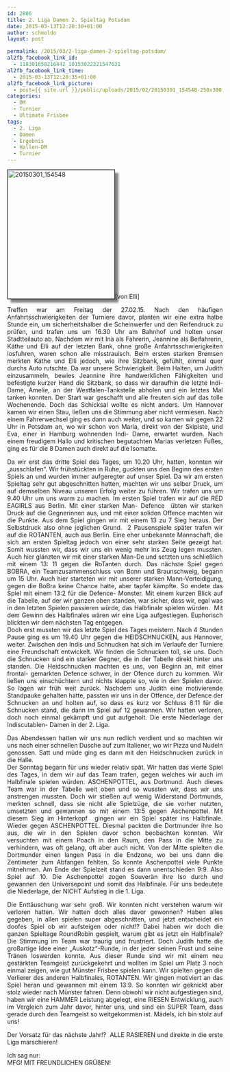 ```yaml
---
id: 2806
title: 2. Liga Damen 2. Spieltag Potsdam
date: 2015-03-13T12:20:30+01:00
author: schmoldo
layout: post

permalink: /2015/03/2-liga-damen-2-spieltag-potsdam/
al2fb_facebook_link_id:
  - 118301658216442_10153022321547631
al2fb_facebook_link_time:
  - 2015-03-13T12:20:35+01:00
al2fb_facebook_link_picture:
  - post={{ site.url }}/public/uploads/2015/02/20150301_154548-250x300.jpg
categories:
  - DM
  - Turnier
  - Ultimate Frisbee
tags:
  - 2. Liga
  - Damen
  - Ergebnis
  - Hallen-DM
  - Turnier
---
```

<p style="text-align: justify;">
  <a href="{{ site.url }}/public/uploads/2015/02/20150301_154548.jpg"><img class=" size-medium wp-image-2797 alignleft" style="border: 1px solid black; box-shadow: 8px 8px 4px #888888;" src="{{ site.url }}/public/uploads/2015/02/20150301_154548-250x300.jpg" alt="20150301_154548" width="250" height="300"  /></a>[von Elli]
</p>

<p style="text-align: justify;">
  Treffen war am Freitag der 27.02.15. Nach den häufigen Anfahrtsschwierigkeiten der Turniere davor, planten wir eine extra halbe Stunde ein, um sicherheitshalber die Scheinwerfer und den Reifendruck zu prüfen, und trafen uns um 16.30 Uhr am Bahnhof und holten unser Stadtteilauto ab. Nachdem wir mit Ina als Fahrerin, Jeannine als Beifahrerin, Käthe und Elli auf der letzten Bank, ohne große Anfahrtsschwierigkeiten losfuhren, waren schon alle misstrauisch. Beim ersten starken Bremsen merkten Käthe und Elli jedoch, wie ihre Sitzbank, gefühlt, einmal quer durchs Auto rutschte. Da war unsere Schwierigkeit. Beim Halten, um Judith einzusammeln, bewies Jeannine ihre handwerklichen Fähigkeiten und befestigte kurzer Hand die Sitzbank, so dass wir daraufhin die letzte Indi- Dame, Amelie, an der Westfalen-Tankstelle abholen und ein letztes Mal tanken konnten. Der Start war geschafft und alle freuten sich auf das tolle Wochenende. Doch das Schicksal wollte es nicht anders. Um Hannover kamen wir einen Stau, ließen uns die Stimmung aber nicht vermiesen. Nach einem Fahrerwechsel ging es dann auch weiter, und so kamen wir gegen 22 Uhr in Potsdam an, wo wir schon von Maria, direkt von der Skipiste, und Eva, einer in Hamburg wohnenden Indi- Dame, erwartet wurden. Nach einem freudigem Hallo und kritischen begutachten Marias verletzen Fußes, ging es für die 8 Damen auch direkt auf die Isomatte.
</p>

<!--more-->

<p style="text-align: justify;">
  Da wir erst das dritte Spiel des Tages, um 10.20 Uhr, hatten, konnten wir „ausschlafen“. Wir frühstückten in Ruhe, guckten uns den Beginn des ersten Spiels an und wurden immer aufgeregter auf unser Spiel. Da wir am ersten Spieltag sehr gut abgeschnitten hatten, machten wir uns selber Druck, um auf demselben Niveau unseren Erfolg weiter zu führen. Wir trafen uns um 9.40 Uhr um uns warm zu machen. Im ersten Spiel trafen wir auf die RED EAGIRLS aus Berlin. Mit einer starken Man- Defence  übten wir starken Druck auf die Gegnerinnen aus, und mit einer soliden Offence machten wir die Punkte. Aus dem Spiel gingen wir mit einem 13 zu 7 Sieg heraus. Der Selbstdruck also ohne jeglichen Grund.  2 Pausenspiele später trafen wir auf die ROTANTEN, auch aus Berlin. Eine eher unbekannte Mannschaft, die sich am ersten Spieltag jedoch von einer sehr starken Seite gezeigt hat. Somit wussten wir, dass wir uns ein wenig mehr ins Zeug legen mussten. Auch hier glänzten wir mit einer starken Man-De und setzten uns schließlich mit einem 13: 11 gegen die RoTanten durch. Das nächste Spiel gegen BOBRA, ein Teamzusammenschluss von Bonn und Braunschweig, begann um 15 Uhr. Auch hier starteten wir mit unserer starken Mann-Verteidigung, gegen die BoBra keine Chance hatte, aber tapfer kämpfte. So endete das Spiel mit einem 13:2 für die Defence- Monster. Mit einem kurzen Blick auf die Tabelle, auf der wir ganzen oben standen, war sicher, dass wir, egal was in den letzten Spielen passieren würde, das Halbfinale spielen würden.  Mit dem Gewinn des Halbfinales wären wir eine Liga aufgestiegen. Euphorisch blickten wir dem nächsten Tag entgegen.<br /> Doch erst mussten wir das letzte Spiel des Tages meistern. Nach 4 Stunden Pause ging es um 19.40 Uhr gegen die HEIDSCHNUCKEN, aus Hannover, weiter. Zwischen den Indis und Schnucken hat sich im Verlaufe der Turniere eine Freundschaft entwickelt. Wir finden die Schnucken toll, sie uns. Doch die Schnucken sind ein starker Gegner, die in der Tabelle direkt hinter uns standen. Die Heidschnucken machten es uns, von Beginn an, mit einer frontal- gemarkten Defence schwer, in der Ofence durch zu kommen. Wir ließen uns einschüchtern und nichts klappte so, wie in den Spielen davor. So lagen wir früh weit zurück. Nachdem uns Judith eine motivierende Standpauke gehalten hatte, passten wir uns in der Offence, der Defence der Schnucken an und holten auf, so dass es kurz vor Schluss 8:11 für die Schnucken stand, die dann im Spiel auf 12 gewannen. Wir hatten verloren, doch noch einmal gekämpft und gut aufgeholt. Die erste Niederlage der Indiscutablen- Damen in der 2. Liga.
</p>

<p style="text-align: justify;">
  Das Abendessen hatten wir uns nun redlich verdient und so machten wir uns nach einer schnellen Dusche auf zum Italiener, wo wir Pizza und Nudeln genossen. Satt und müde ging es dann mit den Heidschnucken zurück in die Halle.<br /> Der Sonntag begann für uns wieder relativ spät. Wir hatten das vierte Spiel des Tages, in dem wir auf das Team trafen, gegen welches wir auch im Halbfinale spielen würden. ASCHENPOTTEL, aus Dortmund. Auch dieses Team war in der Tabelle weit oben und so wussten wir, dass wir uns anstrengen mussten. Doch wir stießen auf wenig Widerstand Dortmunds, merkten schnell, dass sie nicht alle Spielzüge, die sie vorher nutzten, umsetzten und gewannen so mit einem 13:5 gegen Aschenpottel. Mit diesem Sieg im Hinterkopf  gingen wir ein Spiel später ins Halbfinale. Wieder gegen ASCHENPOTTEL. Diesmal packten die Dortmunder ihre Iso aus, die wir in den Spielen davor schon beobachten konnten. Wir versuchten mit einem Poach in den Raum, den Pass in die Mitte zu verhindern, was oft gelang, oft aber auch nicht. Von der Mitte spielten die Dortmunder einen langen Pass in die Endzone, wo bei uns dann die Zentimeter zum Abfangen fehlten. So konnte Aschenpottel viele Punkte mitnehmen. Am Ende der Spielzeit stand es dann unentschieden 9:9. Also Spiel auf 10. Die Aschenpottel zogen Souverän ihre Iso durch und gewannen den Universepoint und somit das Halbfinale. Für uns bedeutete die Niederlage, der NICHT Aufstieg in die 1. Liga.
</p>

<p style="text-align: justify;">
  Die Enttäuschung war sehr groß. Wir konnten nicht verstehen warum wir verloren hatten. Wir hatten doch alles davor gewonnen? Haben alles gegeben, in allen spielen super abgeschnitten, und jetzt entscheidet ein doofes Spiel ob wir aufsteigen oder nicht!? Dabei haben wir doch die ganzen Spieltage RoundRobin gespielt, warum gibt es jetzt ein Halbfinale? Die Stimmung im Team war traurig und frustriert. Doch Judith hatte die großartige Idee einer „Auskotz“-Runde, in der jeder seinen Frust und seine Tränen loswerden konnte. Aus dieser Runde sind wir mit einem neu gestärkten Teamgeist zurückgekehrt und wollten im Spiel um Platz 3 noch einmal zeigen, wie gut Münster Frisbee spielen kann. Wir spielten gegen die Verlierer des anderen Halbfinales, ROTANTEN. Wir gingen motiviert an das Spiel heran und gewannen mit einem 13:9. So konnten wir geknickt aber stolz wieder nach Münster fahren. Denn obwohl wir nicht aufgestiegen sind, haben wir eine HAMMER Leistung abgelegt, eine RIESEN Entwicklung, auch im Vergleich zum Jahr davor, hinter uns, und sind ein SUPER Team, dass gerade durch den Teamgeist so weitgekommen ist. Mädels, ich bin stolz auf uns!
</p>

<p style="text-align: justify;">
  Der Vorsatz für das nächste Jahr!?  ALLE RASIEREN und direkte in die erste Liga marschieren!
</p>

<p style="text-align: justify;">
  Ich sag nur:<br /> MFG! MIT FREUNDLICHEN GRÜßEN!
</p>